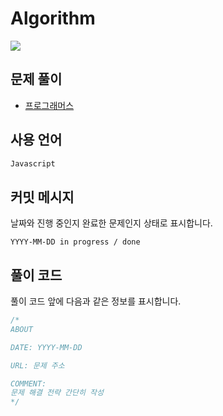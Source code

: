 # Algorithm
<a href="https://hits.seeyoufarm.com"><img src="https://hits.seeyoufarm.com/api/count/incr/badge.svg?url=https%3A%2F%2Fgithub.com%2Fkang-heesue%2Falgorithm&count_bg=%23AE70E7&title_bg=%23949494&icon=github.svg&icon_color=%23DBDBDB&title=hits&edge_flat=false"/></a>
## 문제 풀이
- [프로그래머스](https://github.com/kang-heesue/algorithms/tree/main/programmers)

## 사용 언어
```javascript
Javascript
```

## 커밋 메시지
날짜와 진행 중인지 완료한 문제인지 상태로 표시합니다.
```
YYYY-MM-DD in progress / done
```

## 풀이 코드
풀이 코드 앞에 다음과 같은 정보를 표시합니다.
```javascript
/*
ABOUT

DATE: YYYY-MM-DD

URL: 문제 주소

COMMENT:
문제 해결 전략 간단히 작성
*/
```
